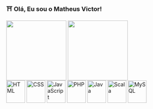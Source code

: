### ⛩ Olá, Eu sou o Matheus Victor!

<div style="display: inline-block">
  <img align="center" height="160em" src="https://github-readme-stats.vercel.app/api?username=MatVicDev&show_icons=true&theme=github_dark&locale=pt-br">
  <img align="center" height="160em" src="https://github-readme-stats.vercel.app/api/top-langs/?username=MatVicDev&theme=github_dark&layout=compact&locale=pt-br">
</div>

<br>

<div style="display: inline-block">
  <img align="center" alt="HTML" width="50" height="60" src="https://cdn.jsdelivr.net/gh/devicons/devicon/icons/html5/html5-original.svg" />
  <img align="center" alt="CSS" width="50" height="60" src="https://cdn.jsdelivr.net/gh/devicons/devicon/icons/css3/css3-original.svg" />
  <img align="center" alt="JavaScript" width="50" height="60" src="https://cdn.jsdelivr.net/gh/devicons/devicon/icons/javascript/javascript-original.svg" />
  <img align="center" alt="PHP" width="50" height="60" src="https://cdn.jsdelivr.net/gh/devicons/devicon/icons/php/php-plain.svg" />
  <img align="center" alt="Java" width="50" height="60" src="https://cdn.jsdelivr.net/gh/devicons/devicon/icons/java/java-original.svg" />
  <img align="center" alt="Scala" width="50" height="60" src="https://cdn.jsdelivr.net/gh/devicons/devicon/icons/scala/scala-original.svg" />
  <img align="center" alt="MySQL" width="50" height="60" src="https://cdn.jsdelivr.net/gh/devicons/devicon/icons/mysql/mysql-original-wordmark.svg" />
</div>  
